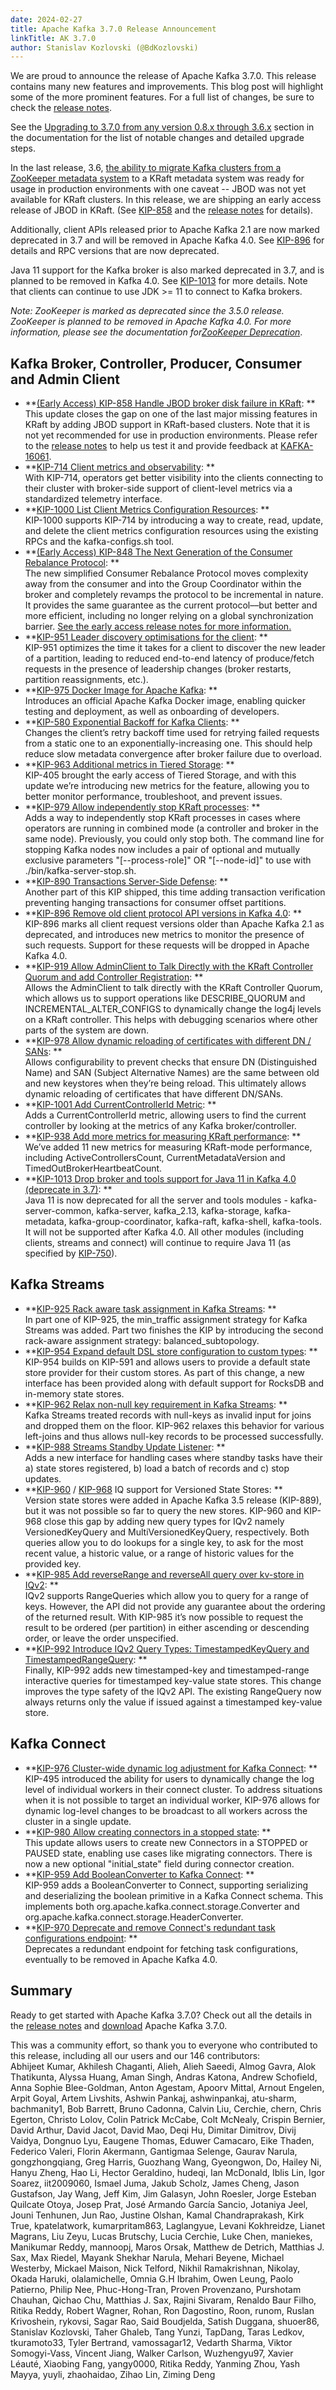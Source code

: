 ```yaml
---
date: 2024-02-27
title: Apache Kafka 3.7.0 Release Announcement
linkTitle: AK 3.7.0
author: Stanislav Kozlovski (@BdKozlovski)
---
```




We are proud to announce the release of Apache Kafka 3.7.0. This release contains many new features and improvements. This blog post will highlight some of the more prominent features. For a full list of changes, be sure to check the [release notes](https://archive.apache.org/dist/kafka/3.7.0/RELEASE_NOTES.html).

See the [Upgrading to 3.7.0 from any version 0.8.x through 3.6.x](https://kafka.apache.org/documentation.html#upgrade_3_7_0) section in the documentation for the list of notable changes and detailed upgrade steps.

In the last release, 3.6, [the ability to migrate Kafka clusters from a ZooKeeper metadata system](https://kafka.apache.org/documentation/#kraft_zk_migration) to a KRaft metadata system was ready for usage in production environments with one caveat -- JBOD was not yet available for KRaft clusters. In this release, we are shipping an early access release of JBOD in KRaft. (See [KIP-858](https://cwiki.apache.org/confluence/display/KAFKA/KIP-858%3A+Handle+JBOD+broker+disk+failure+in+KRaft) and the [release notes](https://cwiki.apache.org/confluence/display/KAFKA/Kafka+JBOD+in+KRaft+Early+Access+Release+Notes) for details). 

Additionally, client APIs released prior to Apache Kafka 2.1 are now marked deprecated in 3.7 and will be removed in Apache Kafka 4.0. See [KIP-896](https://cwiki.apache.org/confluence/display/KAFKA/KIP-896%3A+Remove+old+client+protocol+API+versions+in+Kafka+4.0) for details and RPC versions that are now deprecated. 

Java 11 support for the Kafka broker is also marked deprecated in 3.7, and is planned to be removed in Kafka 4.0. See [KIP-1013](https://cwiki.apache.org/confluence/pages/viewpage.action?pageId=284789510) for more details. Note that clients can continue to use JDK >= 11 to connect to Kafka brokers. 

_Note: ZooKeeper is marked as deprecated since the 3.5.0 release. ZooKeeper is planned to be removed in Apache Kafka 4.0. For more information, please see the documentation for[ZooKeeper Deprecation](https://kafka.apache.org/documentation/#zk_depr)_. 

## Kafka Broker, Controller, Producer, Consumer and Admin Client

  * **[(Early Access) KIP-858 Handle JBOD broker disk failure in KRaft](https://cwiki.apache.org/confluence/display/KAFKA/KIP-858%3A+Handle+JBOD+broker+disk+failure+in+KRaft): **  
This update closes the gap on one of the last major missing features in KRaft by adding JBOD support in KRaft-based clusters. Note that it is not yet recommended for use in production environments. Please refer to the [release notes](https://cwiki.apache.org/confluence/display/KAFKA/Kafka+JBOD+in+KRaft+Early+Access+Release+Notes) to help us test it and provide feedback at [KAFKA-16061](https://issues.apache.org/jira/browse/KAFKA-16061). 
  * **[KIP-714 Client metrics and observability](https://cwiki.apache.org/confluence/display/KAFKA/KIP-714%3A+Client+metrics+and+observability): **  
With KIP-714, operators get better visibility into the clients connecting to their cluster with broker-side support of client-level metrics via a standardized telemetry interface. 
  * **[KIP-1000 List Client Metrics Configuration Resources](https://cwiki.apache.org/confluence/display/KAFKA/KIP-1000%3A+List+Client+Metrics+Configuration+Resources): **  
KIP-1000 supports KIP-714 by introducing a way to create, read, update, and delete the client metrics configuration resources using the existing RPCs and the kafka-configs.sh tool. 
  * **[(Early Access) KIP-848 The Next Generation of the Consumer Rebalance Protocol](https://cwiki.apache.org/confluence/display/KAFKA/KIP-848%3A+The+Next+Generation+of+the+Consumer+Rebalance+Protocol): **  
The new simplified Consumer Rebalance Protocol moves complexity away from the consumer and into the Group Coordinator within the broker and completely revamps the protocol to be incremental in nature. It provides the same guarantee as the current protocol––but better and more efficient, including no longer relying on a global synchronization barrier. [See the early access release notes for more information.](https://cwiki.apache.org/confluence/display/KAFKA/The+Next+Generation+of+the+Consumer+Rebalance+Protocol+%28KIP-848%29+-+Early+Access+Release+Notes)
  * **[KIP-951 Leader discovery optimisations for the client](https://cwiki.apache.org/confluence/display/KAFKA/KIP-951%3A+Leader+discovery+optimisations+for+the+client): **  
KIP-951 optimizes the time it takes for a client to discover the new leader of a partition, leading to reduced end-to-end latency of produce/fetch requests in the presence of leadership changes (broker restarts, partition reassignments, etc.). 
  * **[KIP-975 Docker Image for Apache Kafka](https://cwiki.apache.org/confluence/display/KAFKA/KIP-975%3A+Docker+Image+for+Apache+Kafka): **  
Introduces an official Apache Kafka Docker image, enabling quicker testing and deployment, as well as onboarding of developers. 
  * **[KIP-580 Exponential Backoff for Kafka Clients](https://cwiki.apache.org/confluence/display/KAFKA/KIP-580%3A+Exponential+Backoff+for+Kafka+Clients): **  
Changes the client’s retry backoff time used for retrying failed requests from a static one to an exponentially-increasing one. This should help reduce slow metadata convergence after broker failure due to overload. 
  * **[KIP-963 Additional metrics in Tiered Storage](https://cwiki.apache.org/confluence/display/KAFKA/KIP-963%3A+Additional+metrics+in+Tiered+Storage): **  
KIP-405 brought the early access of Tiered Storage, and with this update we’re introducing new metrics for the feature, allowing you to better monitor performance, troubleshoot, and prevent issues. 
  * **[KIP-979 Allow independently stop KRaft processes](https://cwiki.apache.org/confluence/display/KAFKA/KIP-979%3A+Allow+independently+stop+KRaft+processes): **  
Adds a way to independently stop KRaft processes in cases where operators are running in combined mode (a controller and broker in the same node). Previously, you could only stop both. The command line for stopping Kafka nodes now includes a pair of optional and mutually exclusive parameters "[--process-role]" OR "[--node-id]" to use with ./bin/kafka-server-stop.sh. 
  * **[KIP-890 Transactions Server-Side Defense](https://cwiki.apache.org/confluence/display/KAFKA/KIP-890%3A+Transactions+Server-Side+Defense): **  
Another part of this KIP shipped, this time adding transaction verification preventing hanging transactions for consumer offset partitions. 
  * **[KIP-896 Remove old client protocol API versions in Kafka 4.0](https://cwiki.apache.org/confluence/display/KAFKA/KIP-896%3A+Remove+old+client+protocol+API+versions+in+Kafka+4.0): **  
KIP-896 marks all client request versions older than Apache Kafka 2.1 as deprecated, and introduces new metrics to monitor the presence of such requests. Support for these requests will be dropped in Apache Kafka 4.0. 
  * **[KIP-919 Allow AdminClient to Talk Directly with the KRaft Controller Quorum and add Controller Registration](https://cwiki.apache.org/confluence/display/KAFKA/KIP-919%3A+Allow+AdminClient+to+Talk+Directly+with+the+KRaft+Controller+Quorum+and+add+Controller+Registration): **  
Allows the AdminClient to talk directly with the KRaft Controller Quorum, which allows us to support operations like DESCRIBE_QUORUM and INCREMENTAL_ALTER_CONFIGS to dynamically change the log4j levels on a KRaft controller. This helps with debugging scenarios where other parts of the system are down. 
  * **[KIP-978 Allow dynamic reloading of certificates with different DN / SANs](https://cwiki.apache.org/confluence/pages/viewpage.action?pageId=263429128): **  
Allows configurability to prevent checks that ensure DN (Distinguished Name) and SAN (Subject Alternative Names) are the same between old and new keystores when they’re being reload. This ultimately allows dynamic reloading of certificates that have different DN/SANs. 
  * **[KIP-1001 Add CurrentControllerId Metric](https://cwiki.apache.org/confluence/display/KAFKA/KIP-1001%3A+Add+CurrentControllerId+Metric): **  
Adds a CurrentControllerId metric, allowing users to find the current controller by looking at the metrics of any Kafka broker/controller. 
  * **[KIP-938 Add more metrics for measuring KRaft performance](https://cwiki.apache.org/confluence/display/KAFKA/KIP-938%3A+Add+more+metrics+for+measuring+KRaft+performance): **  
We’ve added 11 new metrics for measuring KRaft-mode performance, including ActiveControllersCount, CurrentMetadataVersion and TimedOutBrokerHeartbeatCount. 
  * **[KIP-1013 Drop broker and tools support for Java 11 in Kafka 4.0 (deprecate in 3.7)](https://cwiki.apache.org/confluence/pages/viewpage.action?pageId=284789510): **  
Java 11 is now deprecated for all the server and tools modules - kafka-server-common, kafka-server, kafka_2.13, kafka-storage, kafka-metadata, kafka-group-coordinator, kafka-raft, kafka-shell, kafka-tools. It will not be supported after Kafka 4.0. All other modules (including clients, streams and connect) will continue to require Java 11 (as specified by [KIP-750](https://cwiki.apache.org/confluence/pages/viewpage.action?pageId=181308223)). 



## Kafka Streams

  * **[KIP-925 Rack aware task assignment in Kafka Streams](https://cwiki.apache.org/confluence/display/KAFKA/KIP-925%3A+Rack+aware+task+assignment+in+Kafka+Streams): **  
In part one of KIP-925, the min_traffic assignment strategy for Kafka Streams was added. Part two finishes the KIP by introducing the second rack-aware assignment strategy: balanced_subtopology. 
  * **[KIP-954 Expand default DSL store configuration to custom types](https://cwiki.apache.org/confluence/display/KAFKA/KIP-954%3A+expand+default+DSL+store+configuration+to+custom+types): **  
KIP-954 builds on KIP-591 and allows users to provide a default state store provider for their custom stores. As part of this change, a new interface has been provided along with default support for RocksDB and in-memory state stores. 
  * **[KIP-962 Relax non-null key requirement in Kafka Streams](https://cwiki.apache.org/confluence/display/KAFKA/KIP-962%3A+Relax+non-null+key+requirement+in+Kafka+Streams): **  
Kafka Streams treated records with null-keys as invalid input for joins and dropped them on the floor. KIP-962 relaxes this behavior for various left-joins and thus allows null-key records to be processed successfully. 
  * **[KIP-988 Streams Standby Update Listener](https://cwiki.apache.org/confluence/display/KAFKA/KIP-988%3A+Streams+Standby+Update+Listener): **  
Adds a new interface for handling cases where standby tasks have their a) state stores registered, b) load a batch of records and c) stop updates. 
  * **[KIP-960](https://cwiki.apache.org/confluence/display/KAFKA/KIP-960%3A+Support+single-key_single-timestamp+interactive+queries+%28IQv2%29+for+versioned+state+stores) / [KIP-968](https://cwiki.apache.org/confluence/display/KAFKA/KIP-968%3A+Support+single-key_multi-timestamp+interactive+queries+%28IQv2%29+for+versioned+state+stores) IQ support for Versioned State Stores: **  
Version state stores were added in Apache Kafka 3.5 release (KIP-889), but it was not possible so far to query the new stores. KIP-960 and KIP-968 close this gap by adding new query types for IQv2 namely VersionedKeyQuery and MultiVersionedKeyQuery, respectively. Both queries allow you to do lookups for a single key, to ask for the most recent value, a historic value, or a range of historic values for the provided key. 
  * **[KIP-985 Add reverseRange and reverseAll query over kv-store in IQv2](https://cwiki.apache.org/confluence/display/KAFKA/KIP-985%3A+Add+reverseRange+and+reverseAll+query+over+kv-store+in+IQv2): **  
IQv2 supports RangeQueries which allow you to query for a range of keys. However, the API did not provide any guarantee about the ordering of the returned result. With KIP-985 it’s now possible to request the result to be ordered (per partition) in either ascending or descending order, or leave the order unspecified. 
  * **[KIP-992 Introduce IQv2 Query Types: TimestampedKeyQuery and TimestampedRangeQuery](https://cwiki.apache.org/confluence/display/KAFKA/KIP-992%3A+Proposal+to+introduce+IQv2+Query+Types%3A+TimestampedKeyQuery+and+TimestampedRangeQuery): **  
Finally, KIP-992 adds new timestamped-key and timestamped-range interactive queries for timestamped key-value state stores. This change improves the type safety of the IQv2 API. The existing RangeQuery now always returns only the value if issued against a timestamped key-value store. 



## Kafka Connect

  * **[KIP-976 Cluster-wide dynamic log adjustment for Kafka Connect](https://cwiki.apache.org/confluence/display/KAFKA/KIP-976%3A+Cluster-wide+dynamic+log+adjustment+for+Kafka+Connect): **  
KIP-495 introduced the ability for users to dynamically change the log level of individual workers in their connect cluster. To address situations when it is not possible to target an individual worker, KIP-976 allows for dynamic log-level changes to be broadcast to all workers across the cluster in a single update. 
  * **[KIP-980 Allow creating connectors in a stopped state](https://cwiki.apache.org/confluence/display/KAFKA/KIP-980%3A+Allow+creating+connectors+in+a+stopped+state): **  
This update allows users to create new Connectors in a STOPPED or PAUSED state, enabling use cases like migrating connectors. There is now a new optional "initial_state" field during connector creation. 
  * **[KIP-959 Add BooleanConverter to Kafka Connect](https://cwiki.apache.org/confluence/display/KAFKA/KIP-959%3A+Add+BooleanConverter+to+Kafka+Connect): **  
KIP-959 adds a BooleanConverter to Connect, supporting serializing and deserializing the boolean primitive in a Kafka Connect schema. This implements both org.apache.kafka.connect.storage.Converter and org.apache.kafka.connect.storage.HeaderConverter. 
  * **[KIP-970 Deprecate and remove Connect's redundant task configurations endpoint](https://cwiki.apache.org/confluence/display/KAFKA/KIP-970%3A+Deprecate+and+remove+Connect%27s+redundant+task+configurations+endpoint): **  
Deprecates a redundant endpoint for fetching task configurations, eventually to be removed in Apache Kafka 4.0. 



## Summary

Ready to get started with Apache Kafka 3.7.0? Check out all the details in the [release notes](https://archive.apache.org/dist/kafka/3.7.0/RELEASE_NOTES.html) and [download](https://kafka.apache.org/downloads) Apache Kafka 3.7.0.

This was a community effort, so thank you to everyone who contributed to this release, including all our users and our 146 contributors:   
Abhijeet Kumar, Akhilesh Chaganti, Alieh, Alieh Saeedi, Almog Gavra, Alok Thatikunta, Alyssa Huang, Aman Singh, Andras Katona, Andrew Schofield, Anna Sophie Blee-Goldman, Anton Agestam, Apoorv Mittal, Arnout Engelen, Arpit Goyal, Artem Livshits, Ashwin Pankaj, ashwinpankaj, atu-sharm, bachmanity1, Bob Barrett, Bruno Cadonna, Calvin Liu, Cerchie, chern, Chris Egerton, Christo Lolov, Colin Patrick McCabe, Colt McNealy, Crispin Bernier, David Arthur, David Jacot, David Mao, Deqi Hu, Dimitar Dimitrov, Divij Vaidya, Dongnuo Lyu, Eaugene Thomas, Eduwer Camacaro, Eike Thaden, Federico Valeri, Florin Akermann, Gantigmaa Selenge, Gaurav Narula, gongzhongqiang, Greg Harris, Guozhang Wang, Gyeongwon, Do, Hailey Ni, Hanyu Zheng, Hao Li, Hector Geraldino, hudeqi, Ian McDonald, Iblis Lin, Igor Soarez, iit2009060, Ismael Juma, Jakub Scholz, James Cheng, Jason Gustafson, Jay Wang, Jeff Kim, Jim Galasyn, John Roesler, Jorge Esteban Quilcate Otoya, Josep Prat, José Armando García Sancio, Jotaniya Jeel, Jouni Tenhunen, Jun Rao, Justine Olshan, Kamal Chandraprakash, Kirk True, kpatelatwork, kumarpritam863, Laglangyue, Levani Kokhreidze, Lianet Magrans, Liu Zeyu, Lucas Brutschy, Lucia Cerchie, Luke Chen, maniekes, Manikumar Reddy, mannoopj, Maros Orsak, Matthew de Detrich, Matthias J. Sax, Max Riedel, Mayank Shekhar Narula, Mehari Beyene, Michael Westerby, Mickael Maison, Nick Telford, Nikhil Ramakrishnan, Nikolay, Okada Haruki, olalamichelle, Omnia G.H Ibrahim, Owen Leung, Paolo Patierno, Philip Nee, Phuc-Hong-Tran, Proven Provenzano, Purshotam Chauhan, Qichao Chu, Matthias J. Sax, Rajini Sivaram, Renaldo Baur Filho, Ritika Reddy, Robert Wagner, Rohan, Ron Dagostino, Roon, runom, Ruslan Krivoshein, rykovsi, Sagar Rao, Said Boudjelda, Satish Duggana, shuoer86, Stanislav Kozlovski, Taher Ghaleb, Tang Yunzi, TapDang, Taras Ledkov, tkuramoto33, Tyler Bertrand, vamossagar12, Vedarth Sharma, Viktor Somogyi-Vass, Vincent Jiang, Walker Carlson, Wuzhengyu97, Xavier Léauté, Xiaobing Fang, yangy0000, Ritika Reddy, Yanming Zhou, Yash Mayya, yuyli, zhaohaidao, Zihao Lin, Ziming Deng 


